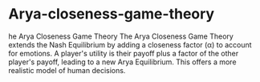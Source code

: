 # Arya-closeness-game-theory
he Arya Closeness Game Theory The Arya Closeness Game Theory extends the Nash Equilibrium by adding a closeness factor (α) to account for emotions. A player's utility is their payoff plus a factor of the other player's payoff, leading to a new Arya Equilibrium. This offers a more realistic model of human decisions.

